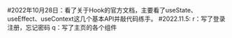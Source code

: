 #2022年10月28日：看了关于Hook的官方文档，主要看了useState、useEffect、useContext这几个基本API并敲代码练手。
#2022.11.5:
r：写了登录注册，忘记密码
q：写了主页的各个组件

